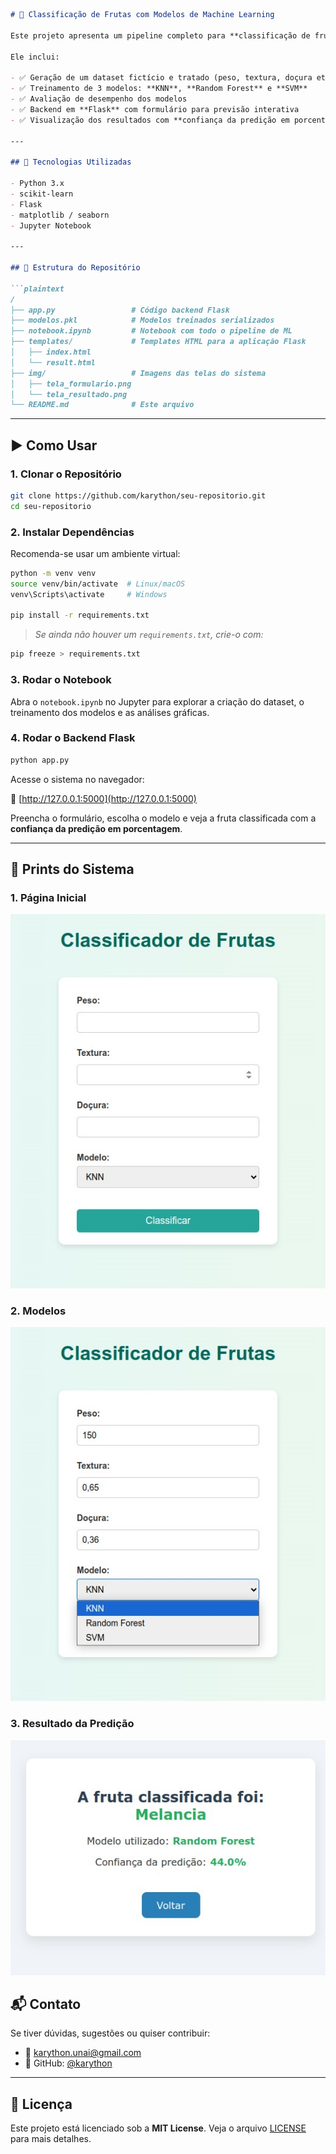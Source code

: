 

````markdown
# 🍎 Classificação de Frutas com Modelos de Machine Learning

Este projeto apresenta um pipeline completo para **classificação de frutas usando Machine Learning com Python**.

Ele inclui:

- ✅ Geração de um dataset fictício e tratado (peso, textura, doçura etc.)
- ✅ Treinamento de 3 modelos: **KNN**, **Random Forest** e **SVM**
- ✅ Avaliação de desempenho dos modelos
- ✅ Backend em **Flask** com formulário para previsão interativa
- ✅ Visualização dos resultados com **confiança da predição em porcentagem**

---

## 🔧 Tecnologias Utilizadas

- Python 3.x  
- scikit-learn  
- Flask  
- matplotlib / seaborn  
- Jupyter Notebook  

---

## 📁 Estrutura do Repositório

```plaintext
/
├── app.py                 # Código backend Flask
├── modelos.pkl            # Modelos treinados serializados
├── notebook.ipynb         # Notebook com todo o pipeline de ML
├── templates/             # Templates HTML para a aplicação Flask
│   ├── index.html
│   └── result.html
├── img/                   # Imagens das telas do sistema
│   ├── tela_formulario.png
│   └── tela_resultado.png
└── README.md              # Este arquivo
````

---

## ▶️ Como Usar

### 1. Clonar o Repositório

```bash
git clone https://github.com/karython/seu-repositorio.git
cd seu-repositorio
```

### 2. Instalar Dependências

Recomenda-se usar um ambiente virtual:

```bash
python -m venv venv
source venv/bin/activate  # Linux/macOS
venv\Scripts\activate     # Windows

pip install -r requirements.txt
```

> *Se ainda não houver um `requirements.txt`, crie-o com:*

```bash
pip freeze > requirements.txt
```

### 3. Rodar o Notebook

Abra o `notebook.ipynb` no Jupyter para explorar a criação do dataset, o treinamento dos modelos e as análises gráficas.

### 4. Rodar o Backend Flask

```bash
python app.py
```

Acesse o sistema no navegador:

🔗 [http://127.0.0.1:5000](http://127.0.0.1:5000)

Preencha o formulário, escolha o modelo e veja a fruta classificada com a **confiança da predição em porcentagem**.

---

## 📸 Prints do Sistema
### 1. Página Inicial
![Página Inicial](img/index.jpeg)

### 2. Modelos
![Modelos](img/index-modelos.jpeg)

### 3. Resultado da Predição
![Resultado da Predição](img/resultado.jpeg)




## 📬 Contato

Se tiver dúvidas, sugestões ou quiser contribuir:

* 📧 [karython.unai@gmail.com](mailto:karython.unai@gmail.com)
* 🐙 GitHub: [@karython](https://github.com/karython)

---

## 📄 Licença

Este projeto está licenciado sob a **MIT License**. Veja o arquivo [LICENSE](LICENSE) para mais detalhes.


